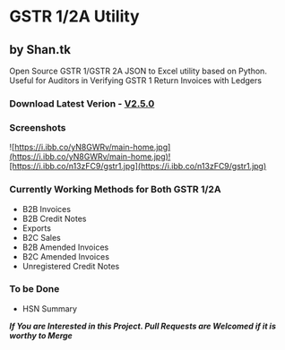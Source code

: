 # GSTR 1/2A Utility

## by Shan.tk

Open Source GSTR 1/GSTR 2A JSON to Excel utility based on Python. Useful for Auditors in Verifying GSTR 1 Return Invoices with Ledgers

### Download Latest Verion - [V2.5.0](https://github.com/tks18/gstr-json-2-excel/releases/download/v2.5.0/Gstr.Utils.exe)

### Screenshots

![https://i.ibb.co/yN8GWRv/main-home.jpg](https://i.ibb.co/yN8GWRv/main-home.jpg)![https://i.ibb.co/n13zFC9/gstr1.jpg](https://i.ibb.co/n13zFC9/gstr1.jpg)

### Currently Working Methods for Both GSTR 1/2A

* B2B Invoices
* B2B Credit Notes
* Exports
* B2C Sales
* B2B Amended Invoices
* B2C Amended Invoices
* Unregistered Credit Notes

### To be Done

* HSN Summary

**_If You are Interested in this Project. Pull Requests are Welcomed if it is worthy to Merge_**
